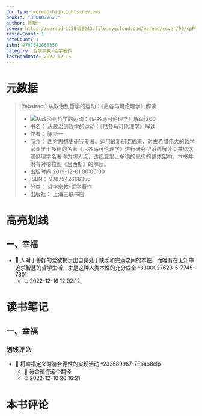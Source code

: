 ```yaml
---
doc_type: weread-highlights-reviews
bookId: "3300027623"
author: 陈斯一
cover: https://weread-1258476243.file.myqcloud.com/weread/cover/90/cpPlatform_fRCUaVtNBu8Chp1tw4cP4K/t7_cpPlatform_fRCUaVtNBu8Chp1tw4cP4K.jpg
reviewCount: 1
noteCount: 1
isbn: 9787542668356
category: 哲学宗教-哲学著作
lastReadDate: 2022-12-16
---
```

# 元数据
> [!abstract] 从政治到哲学的运动：《尼各马可伦理学》解读
> - ![ 从政治到哲学的运动：《尼各马可伦理学》解读|200](https://weread-1258476243.file.myqcloud.com/weread/cover/90/cpPlatform_fRCUaVtNBu8Chp1tw4cP4K/t7_cpPlatform_fRCUaVtNBu8Chp1tw4cP4K.jpg)
> - 书名： 从政治到哲学的运动：《尼各马可伦理学》解读
> - 作者： 陈斯一
> - 简介： 西方思想史研究专著。运用最新研究成果，对古希腊伟大的哲学家亚里士多德的名著《尼各马可伦理学》进行研究型系统解读；并以这部伦理学名著作为切入点，透视亚里士多德的思想的整体架构。本书并附有对柏拉图《吕西斯》的解读。
> - 出版时间 2019-12-01 00:00:00
> - ISBN： 9787542668356
> - 分类： 哲学宗教-哲学著作
> - 出版社： 上海三联书店

# 高亮划线

## 一、幸福


- 📌 人对于善好的爱欲揭示出自身处于缺乏和完满之间的本性，而唯有在无知中追求智慧的哲学生活，才是这种人类本性的充分成全 ^3300027623-5-7745-7801
    - ⏱ 2022-12-16 12:02:12 
# 读书笔记

## 一、幸福

### 划线评论
- 📌 将幸福定义为符合德性的实现活动  ^233589967-7Epa68elp
    - 💭 符合德行这个翻译
    - ⏱ 2022-12-10 20:16:21
   
# 本书评论
